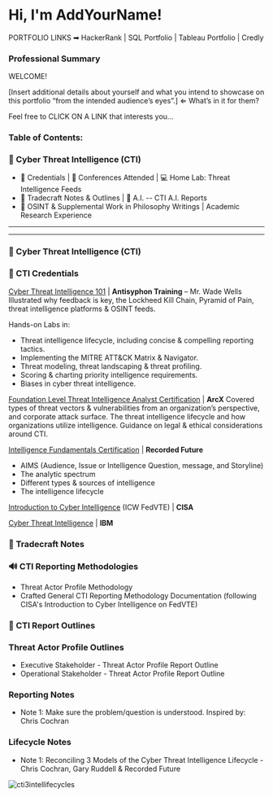 # Hi, I'm AddYourName!

PORTFOLIO LINKS ➡ HackerRank | SQL Portfolio | Tableau Portfolio | Credly

### Professional Summary

WELCOME!

[Insert additional details about yourself and what you intend to showcase on this portfolio “from the intended audience’s eyes”.] ⇐ What’s in it for them?

Feel free to CLICK ON A LINK that interests you…

### Table of Contents:

### 🔗 Cyber Threat Intelligence (CTI)

- 📜 Credentials | 🎤 Conferences Attended | 💻 Home Lab: Threat Intelligence Feeds
- 📝 Tradecraft Notes & Outlines | 🤖 A.I. -- CTI A.I. Reports
- 📲 OSINT & Supplemental Work in Philosophy Writings | Academic Research Experience

------------
------------

### 🔗 Cyber Threat Intelligence (CTI)

<h3>📜 CTI Credentials</h3> 

<ins>Cyber Threat Intelligence 101</ins> | <b>Antisyphon Training</b> – Mr. Wade Wells <br />
Illustrated why feedback is key, the Lockheed Kill Chain, Pyramid of Pain, threat intelligence platforms & OSINT feeds.

Hands-on Labs in:

- Threat intelligence lifecycle, including concise & compelling reporting tactics.
- Implementing the MITRE ATT&CK Matrix & Navigator.
- Threat modeling, threat landscaping & threat profiling.
- Scoring & charting priority intelligence requirements.
- Biases in cyber threat intelligence.

<ins>Foundation Level Threat Intelligence Analyst Certification</ins> | <b>ArcX</b>
Covered types of threat vectors & vulnerabilities from an organization’s perspective, and corporate attack surface. The threat intelligence lifecycle and how organizations utilize intelligence. Guidance on legal & ethical considerations around CTI.

<ins>Intelligence Fundamentals Certification</ins> | <b>Recorded Future</b>
- AIMS (Audience, Issue or Intelligence Question, message, and Storyline)
- The analytic spectrum
- Different types & sources of intelligence
- The intelligence lifecycle

<ins>Introduction to Cyber Intelligence</ins> (ICW FedVTE) | <b>CISA</b>

<ins>Cyber Threat Intelligence</ins> | <b>IBM</b>

### 📝 Tradecraft Notes

### 🔊 CTI Reporting Methodologies
- Threat Actor Profile Methodology
- Crafted General CTI Reporting Methodology Documentation (following CISA's Introduction to Cyber Intelligence on FedVTE)

### 📜 CTI Report Outlines

### Threat Actor Profile Outlines
- Executive Stakeholder - Threat Actor Profile Report Outline
- Operational Stakeholder - Threat Actor Profile Report Outline

### Reporting Notes
- Note 1: Make sure the problem/question is understood. Inspired by: Chris Cochran

### Lifecycle Notes

- Note 1: Reconciling 3 Models of the Cyber Threat Intelligence Lifecycle - Chris Cochran, Gary Ruddell & Recorded Future

![cti3intellifecycles](https://github.com/user-attachments/assets/1ddfbf79-197d-4636-a235-fdc84f3e7fd1)



